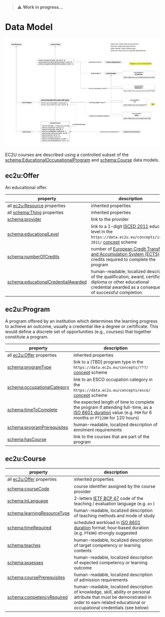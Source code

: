 > **⚠️** **Work in progress…**

# Data Model

![offering data model](index/offerings.svg)

EC2U courses are described using a controlled subset of the [schema:EducationalOccupationalProgram](https://schema.org/EducationalOccupationalProgram) and  [schema:Course](https://schema.org/Course) data models.

## ec2u:Offer

An educational offer.

| property                                                     | description                                                  |
| ------------------------------------------------------------ | ------------------------------------------------------------ |
| all [ec2u:Resource](/datasets/resources) properties                 | inherited properties                                         |
| all [schema:Thing](things.md) properties                     | inherited properties                                         |
| [schema:provider](https://schema.org/provider)               | link to the provider                                         |
| [schema:educationalLevel](https://schema.org/educationalLevel) | link to a 1-digit [ISCED 2011](http://uis.unesco.org/en/topic/international-standard-classification-education-isced) education level in the `https://data.ec2u.eu/concepts/isced-2011/` [concept](concepts.md) scheme |
| [schema:numberOfCredits](https://schema.org/numberOfCredits) | number of [European Credit Transfer and Accumulation System (ECTS)](https://education.ec.europa.eu/education-levels/higher-education/inclusive-and-connected-higher-education/european-credit-transfer-and-accumulation-system) credits required to complete the program |
| [schema:educationalCredentialAwarded](https://schema.org/educationalCredentialAwarded) | human-readable, localized description of the qualification, award, certificate, diploma or other educational credential awarded as a consequence of successful completion |

## ec2u:Program

A program offered by an institution which determines the learning progress to achieve an outcome, usually a credential like a degree or certificate. This would define a discrete set of opportunities (e.g., courses) that together constitute a program.

| property                                                     | description                                                  |
| ------------------------------------------------------------ | ------------------------------------------------------------ |
| all [ec2u:Offer](#ec2u-offer) properties                     | inherited properties                                         |
| [schema:programType](https://schema.org/programType)         | link to a [TBD] program type in the `https://data.ec2u.eu/concepts/???/` [concept](concepts.md) scheme |
| [schema:occupationalCategory](https://schema.org/occupationalCategory) | link to an ESCO occupation category in the `https://data.ec2u.eu/concepts/esco/` [concept](concepts.md) scheme |
| [schema:timeToComplete](https://schema.org/timeToComplete)   | the expected length of time to complete the program if attending full-time, as a [ISO 8601 duration](https://en.wikipedia.org/wiki/ISO_8601#Durations) value (e.g. `P6M` for 6 months or `PT120H` for 120 hours) |
| [schema:programPrerequisites](https://schema.org/programPrerequisites) | human-readable, localized description of enrolment requirements |
| [schema:hasCourse](https://schema.org/hasCourse)             | link to the courses that are part of the program             |

## ec2u:Course

| property                                                     | description                                                  |
| ------------------------------------------------------------ | ------------------------------------------------------------ |
| all [ec2u:Offer](#ec2u-offer) properties                     | inherited properties                                         |
| [schema:courseCode](https://schema.org/courseCode)           | course identifier assigned by the course provider            |
| [schema:inLanguage](https://schema.org/inLanguage)           | 2-letters [IETF BCP 47](http://tools.ietf.org/html/bcp47) code of the teaching / evaluation language (e.g. `en` ) |
| [schema:learningResourceType](https://schema.org/learningResourceType) | human-readable, localized description of teaching methods and mode of study |
| [schema:timeRequired](https://schema.org/timeRequired)       | scheduled workload in [ISO 8601 duration](https://www.w3.org/TR/xmlschema-2/#duration) format; hour‑based duration (e.g. `PT60H`) strongly suggested |
| [schema:teaches](https://schema.org/teaches)                 | human-readable, localized description of target competency or learning contents |
| [schema:assesses](https://schema.org/assesses)               | human-readable, localized description of expected competency or learning outcome |
| [schema:coursePrerequisites](https://schema.org/coursePrerequisites) | human-readable, localized description of admission requirements |
| [schema:competencyRequired](https://schema.org/competencyRequired) | human-readable, localized description of knowledge, skill, ability or personal attribute that must be demonstrated in order to earn related educational or occupational credentials (see below) |

